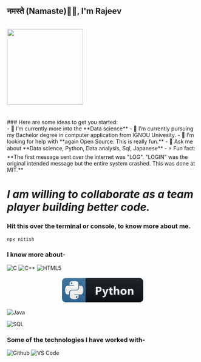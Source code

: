 ### <h2>नमस्ते (Namaste)🙏🏻, I'm Rajeev
  </br>

<img align="" src="https://media.giphy.com/media/jRf5fsn8G6YaogAWxn/giphy.gif" width="200" height="200"/>
</br></br></br>
### Here are some ideas to get you started:</br>
- 🔭 I’m currently more into the **Data science**
- 🔭 I’m currently pursuing my Bachelor degree in computer application from IGNOU Univesity.
- 🤔 I’m looking for help with **again Open Source. This is really fun.**
- 💬 Ask me about **Data science, Python, Data analysis, Sql, Japanese**
- ⚡ Fun fact: **The first message sent over the internet was "LOG". "LOGIN" was the original intended message but the entire system crashed. This was done at MIT.**

# *I am willing to collaborate as a team player building better code.*

### Hit this over the terminal or console, to know more about me.
```
npx nitish
```

### I know more about- </br>
![C](https://img.shields.io/badge/-C-000000?style=for-the-badge&logo=C)
![C++](https://img.shields.io/badge/-C++-000000?style=for-the-badge&logo=C%2B%2B&logoColor=00599C)
![HTML5](https://img.shields.io/badge/-HTML5-000000?style=for-the-badge&logo=HTML5)
<p align="center">
<img src="https://github.com/anishghimire603/anishghimire603/blob/master/Assets/python.svg" alt="python" style="vertical-align:top; margin:4px">
  </p>
  
![Java](https://img.shields.io/badge/-Java-000000?style=for-the-badge&logo=Java&logoColor=007396)

![SQL](https://img.shields.io/badge/-SQL-000000?style=for-the-badge&logo=MySQL)

### Some of the technologies I have worked with-</br>
![Github](http://img.shields.io/badge/-Github-000000?style=for-the-badge&logo=Github&logoColor=green)
![VS Code](http://img.shields.io/badge/-VS%20Code-000000?style=for-the-badge&logo=Visual-studio-code&logoColor=blue)
</br></br></br></br>




 
